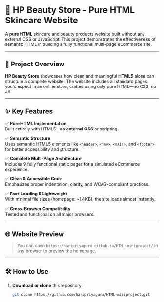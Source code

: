 # 💄 HP Beauty Store - Pure HTML Skincare Website

A **pure HTML** skincare and beauty products website built without any external CSS or JavaScript. This project demonstrates the effectiveness of semantic HTML in building a fully functional multi-page eCommerce site.

---

## 🌟 Project Overview

**HP Beauty Store** showcases how clean and meaningful **HTML5** alone can structure a complete website. The website includes all standard pages you'd expect in an online store, crafted using only pure HTML—no CSS, no JS.

---

## ✨ Key Features

✅ **Pure HTML Implementation**  
Built entirely with HTML5—**no external CSS** or scripting.

✅ **Semantic Structure**  
Uses semantic HTML5 elements like `<header>`, `<nav>`, `<main>`, and `<footer>` for better accessibility and structure.

✅ **Complete Multi-Page Architecture**  
Includes 9 fully functional static pages for a simulated eCommerce experience.

✅ **Clean & Accessible Code**  
Emphasizes proper indentation, clarity, and WCAG-compliant practices.

✅ **Fast-Loading & Lightweight**  
With minimal file sizes (homepage: ~1.4KB), the site loads almost instantly.

✅ **Cross-Browser Compatibility**  
Tested and functional on all major browsers.

---

## 🌐 Website Preview

> You can open `https://haripriyaguru.github.io/HTML-miniproject/` in any browser to preview the homepage.

---

## 🛠️ How to Use

1. **Download or clone** this repository:
   ```bash
   git clone https://github.com/haripriyaguru/HTML-miniproject.git

